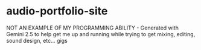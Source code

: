 # audio-portfolio-site
NOT AN EXAMPLE OF MY PROGRAMMING ABILITY - Generated with Gemini 2.5 to help get me up and running while trying to get mixing, editing, sound design, etc... gigs
